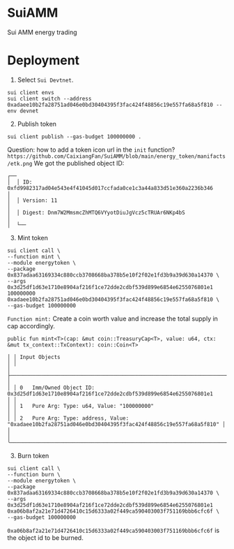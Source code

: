 # SuiAMM
Sui AMM energy trading

# Deployment
1. Select `Sui Devtnet`.
```
sui client envs
sui client switch --address 0xadaee10b2fa28751ad046e0bd30404395f3fac424f48856c19e557fa68a5f810 --env devnet
```
2. Publish token
```
sui client publish --gas-budget 100000000 .
```
Question: how to add a token icon url in the `init` function?
``https://github.com/CaixiangFan/SuiAMM/blob/main/energy_token/manifacts/etk.png``
We got the published object ID:
```
┌──
│  │ ID: 0xfd9982317ad04e543e4f41045d017ccfada0ce1c3a44a833d51e360a2236b346                                    │
│  │ Version: 11                                                                                               │
│  │ Digest: Dnm7W2MmsmcZhMTQ6VYyotDiuJgVcz5cTRUAr6NKp4bS                                                      │
│  └──    
```
3. Mint token
```
sui client call \
--function mint \
--module energytoken \
--package 0x837adaa63169334c880ccb3708668ba378b5e10f2f02e1fd3b9a39d630a14370 \
--args 0x3d25df1d63e1710e8904af216f1ce72dde2cdbf539d899e6854e6255076801e1 100000000 0xadaee10b2fa28751ad046e0bd30404395f3fac424f48856c19e557fa68a5f810 \
--gas-budget 100000000
```

`Function mint:`
Create a coin worth value and increase the total supply in cap accordingly.

`public fun mint<T>(cap: &mut coin::TreasuryCap<T>, value: u64, ctx: &mut tx_context::TxContext): coin::Coin<T>`
```
│ │ Input Objects                                                                                            │ │
│ ├──────────────────────────────────────────────────────────────────────────────────────────────────────────┤ │
│ │ 0   Imm/Owned Object ID: 0x3d25df1d63e1710e8904af216f1ce72dde2cdbf539d899e6854e6255076801e1              │ │
│ │ 1   Pure Arg: Type: u64, Value: "100000000"                                                              │ │
│ │ 2   Pure Arg: Type: address, Value: "0xadaee10b2fa28751ad046e0bd30404395f3fac424f48856c19e557fa68a5f810" │ │
│ ╰──────────────────────────────────────────────────────────────────────────────────────────────────────────╯ 
```
3. Burn token
```
sui client call \
--function burn \
--module energytoken \
--package 0x837adaa63169334c880ccb3708668ba378b5e10f2f02e1fd3b9a39d630a14370 \
--args 0x3d25df1d63e1710e8904af216f1ce72dde2cdbf539d899e6854e6255076801e1 0xa06b8af2a21e71d4726410c15d6333a02f449ca590403003f751169bbb6cfc6f \
--gas-budget 100000000
```

`0xa06b8af2a21e71d4726410c15d6333a02f449ca590403003f751169bbb6cfc6f` is the object id to be burned.